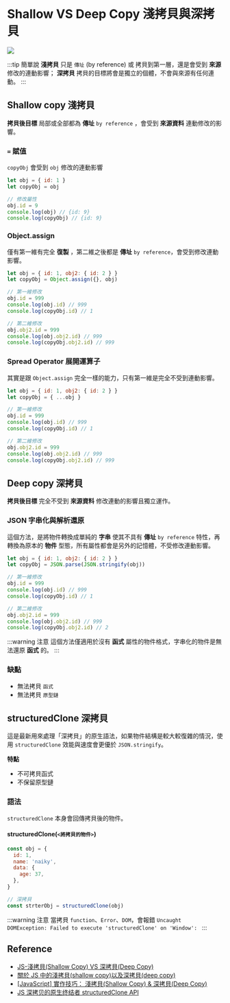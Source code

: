 # Shallow VS Deep Copy 淺拷貝與深拷貝

![](/Javascript/img/shallow-deep-copy.png)

:::tip 簡單說
**淺拷貝** 只是 `傳址` (by reference) 或 拷貝到第一層，還是會受到 **來源** 修改的連動影響；
**深拷貝** 拷貝的目標將會是獨立的個體，不會與來源有任何連動。
:::

## Shallow copy 淺拷貝

**拷貝後目標** 局部或全部都為 **傳址** `by reference` ，會受到 **來源資料** 連動修改的影響。

### `=` 賦值

`copyObj` 會受到 `obj` 修改的連動影響

```js {4-5}
let obj = { id: 1 }
let copyObj = obj

// 修改屬性
obj.id = 9
console.log(obj) // {id: 9}
console.log(copyObj) // {id: 9}
```

### Object.assign

僅有第一維有完全 **復製** ，第二維之後都是 **傳址** `by reference`，會受到修改連動影響。

```js {4-5,9-10}
let obj = { id: 1, obj2: { id: 2 } }
let copyObj = Object.assign({}, obj)

// 第一維修改
obj.id = 999
console.log(obj.id) // 999
console.log(copyObj.id) // 1

// 第二維修改
obj.obj2.id = 999
console.log(obj.obj2.id) // 999
console.log(copyObj.obj2.id) // 999
```

### Spread Operator 展開運算子

其實是跟 `Object.assign` 完全一樣的能力，只有第一維是完全不受到連動影響。

```js {4-5,9-10}
let obj = { id: 1, obj2: { id: 2 } }
let copyObj = { ...obj }

// 第一維修改
obj.id = 999
console.log(obj.id) // 999
console.log(copyObj.id) // 1

// 第二維修改
obj.obj2.id = 999
console.log(obj.obj2.id) // 999
console.log(copyObj.obj2.id) // 999
```

## Deep copy 深拷貝

**拷貝後目標** 完全不受到 **來源資料** 修改連動的影響且獨立運作。

### JSON 字串化與解析還原

這個方法，是將物件轉換成單純的 **字串** 使其不具有 **傳址** `by reference` 特性，再轉換為原本的 **物件** 型態，所有屬性都會是另外的記憶體，不受修改連動影響。

```js
let obj = { id: 1, obj2: { id: 2 } }
let copyObj = JSON.parse(JSON.stringify(obj))

// 第一維修改
obj.id = 999
console.log(obj.id) // 999
console.log(copyObj.id) // 1

// 第二維修改
obj.obj2.id = 999
console.log(obj.obj2.id) // 999
console.log(copyObj.obj2.id) // 2
```

:::warning 注意
這個方法僅適用於沒有 **函式** 屬性的物件格式，字串化的物件是無法還原 **函式** 的。
:::

### 缺點

- 無法拷貝 `函式`
- 無法拷貝 `原型鏈`

## structuredClone 深拷貝

這是最新用來處理「深拷貝」的原生語法，如果物件結構是較大較復雜的情況，使用 `structuredClone` 效能與速度會更優於 `JSON.stringify`。

**特點**

- 不可拷貝函式
- 不保留原型鏈

### 語法

`structuredClone` 本身會回傳拷貝後的物件。

#### structuredClone(`<將拷貝的物件>`)

```js
const obj = {
  id: 1,
  name: 'naiky',
  data: {
    age: 37,
  },
}

// 深拷貝
const strterObj = structuredClone(obj)
```

:::warning 注意
當拷貝 `function`、`Error`、`DOM`，會報錯 `Uncaught DOMException: Failed to execute 'structuredClone' on 'Window': `
:::

## Reference

- [JS-淺拷貝(Shallow Copy) VS 深拷貝(Deep Copy)](https://kanboo.github.io/2018/01/27/JS-ShallowCopy-DeepCopy/)
- [關於 JS 中的淺拷貝(shallow copy)以及深拷貝(deep copy)](https://medium.com/andy-blog/%E9%97%9C%E6%96%BCjs%E4%B8%AD%E7%9A%84%E6%B7%BA%E6%8B%B7%E8%B2%9D-shallow-copy-%E4%BB%A5%E5%8F%8A%E6%B7%B1%E6%8B%B7%E8%B2%9D-deep-copy-5f5bbe96c122)
- [[JavaScript] 實作技巧： 淺拷貝(Shallow Copy) & 深拷貝(Deep Copy)](https://zwh.zone/javascript--e5-af-a6-e4-bd-9c-e6-8a-80-e5-b7-a7-ef-bc-9a--e6-b7-ba-e6-8b-b7-e8-b2-9dshallow-copy--e6-b7-b1-e6-8b-b7-e8-b2-9ddeep-copy/)
- [JS 深拷贝的原生终结者 structuredClone API](https://juejin.cn/post/7080433165264748557)
